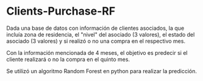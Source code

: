 # Clients-Purchase-RF
Dada una base de datos con información de clientes asociados, la que incluía zona de residencia, el "nivel" del asociado
(3 valores), el estado del asociado (3 valores) y si realizó o no una compra en el respectivo mes.

Con la información mencionada de 4 meses, el objetivo es predecir si el cliente realizará o no la compra en el quinto mes.

Se utilizó un algoritmo Random Forest en python para realizar la predicción.
